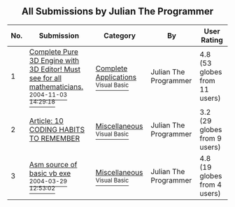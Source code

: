 ﻿<div align="center">

## All Submissions by Julian The Programmer

</div>

No.  | Submission | Category | By   | User Rating
---- | ---------- | -------- | ---- | -----------
1 | [Complete Pure 3D Engine with 3D Editor\! Must see for all mathematicians\.<br /><sup>2004-11-03 14:29:18</sup>](https://github.com/Planet-Source-Code/julian-the-programmer-complete-pure-3d-engine-with-3d-editor-must-see-for-all-mathematicia__1-57332) | [Complete Applications<br /><sup>Visual Basic</sup>](../ByCategory/complete-applications__1-27.md) | Julian The Programmer | 4.8 (53 globes from 11 users)
2 | [Article: 10 CODING HABITS TO REMEMBER<br />](https://github.com/Planet-Source-Code/julian-the-programmer-article-10-coding-habits-to-remember__1-52730) | [Miscellaneous<br /><sup>Visual Basic</sup>](../ByCategory/miscellaneous__1-1.md) | Julian The Programmer | 3.2 (29 globes from 9 users)
3 | [Asm source of basic vb exe<br /><sup>2004-03-29 12:53:02</sup>](https://github.com/Planet-Source-Code/julian-the-programmer-asm-source-of-basic-vb-exe__1-52723) | [Miscellaneous<br /><sup>Visual Basic</sup>](../ByCategory/miscellaneous__1-1.md) | Julian The Programmer | 4.8 (19 globes from 4 users)
